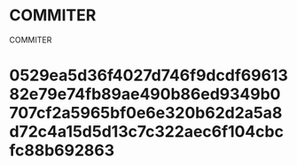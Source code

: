 # COMMITER
COMMITER






# 0529ea5d36f4027d746f9dcdf6961382e79e74fb89ae490b86ed9349b0707cf2a5965bf0e6e320b62d2a5a8d72c4a15d5d13c7c322aec6f104cbcfc88b692863
